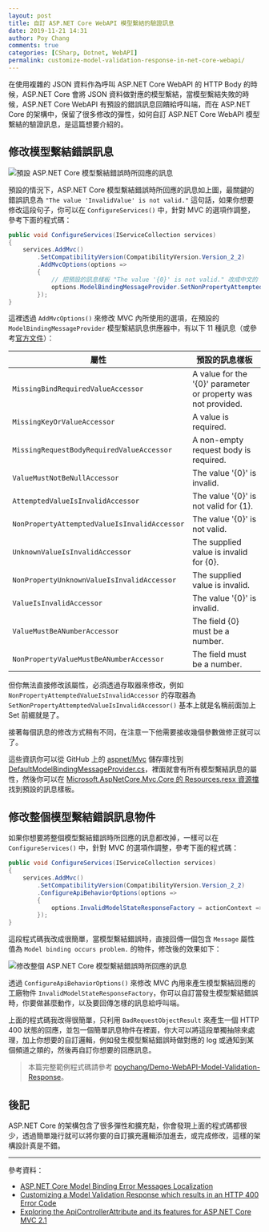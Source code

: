 ```yaml
---
layout: post
title: 自訂 ASP.NET Core WebAPI 模型繫結的驗證訊息
date: 2019-11-21 14:31
author: Poy Chang
comments: true
categories: [CSharp, Dotnet, WebAPI]
permalink: customize-model-validation-response-in-net-core-webapi/
---
```


在使用複雜的 JSON 資料作為呼叫 ASP.NET Core WebAPI 的 HTTP Body 的時候，ASP.NET Core 會將 JSON 資料做對應的模型繫結，當模型繫結失敗的時候，ASP.NET Core WebAPI 有預設的錯誤訊息回饋給呼叫端，而在 ASP.NET Core 的架構中，保留了很多修改的彈性，如何自訂 ASP.NET Core WebAPI 模型繫結的驗證訊息，是這篇想要介紹的。

## 修改模型繫結錯誤訊息

![預設 ASP.NET Core 模型繫結錯誤時所回應的訊息](https://i.imgur.com/gFCxaGk.png)

預設的情況下，ASP.NET Core 模型繫結錯誤時所回應的訊息如上圖，最關鍵的錯誤訊息為 `"The value 'InvalidValue' is not valid."` 這句話，如果你想要修改這段句子，你可以在 `ConfigureServices()` 中，針對 MVC 的選項作調整，參考下面的程式碼：

```csharp
public void ConfigureServices(IServiceCollection services)
{
    services.AddMvc()
        .SetCompatibilityVersion(CompatibilityVersion.Version_2_2)
        .AddMvcOptions(options =>
        {
            // 把預設的訊息樣板 "The value '{0}' is not valid." 改成中文的 "'{x}' 是不合法的參數"
            options.ModelBindingMessageProvider.SetNonPropertyAttemptedValueIsInvalidAccessor((x) => $"'{x}' 是不合法的參數");
        });
}
```

這裡透過 `AddMvcOptions()` 來修改 MVC 內所使用的選項，在預設的 `ModelBindingMessageProvider` 模型繫結訊息供應器中，有以下 11 種訊息（或參考[官方文件](https://docs.microsoft.com/zh-tw/dotnet/api/microsoft.aspnetcore.mvc.modelbinding.metadata.modelbindingmessageprovider?view=aspnetcore-3.0&WT.mc_id=DT-MVP-5003022)）：

| 屬性                                          | 預設的訊息樣板                                                  |
| -------------------------------------------- | ------------------------------------------------------------- |
| `MissingBindRequiredValueAccessor`           | A value for the '{0}' parameter or property was not provided. |
| `MissingKeyOrValueAccessor`                  | A value is required.                                          |
| `MissingRequestBodyRequiredValueAccessor`    | A non-empty request body is required.                         |
| `ValueMustNotBeNullAccessor`                 | The value '{0}' is invalid.                                   |
| `AttemptedValueIsInvalidAccessor`            | The value '{0}' is not valid for {1}.                         |
| `NonPropertyAttemptedValueIsInvalidAccessor` | The value '{0}' is not valid.                                 |
| `UnknownValueIsInvalidAccessor`              | The supplied value is invalid for {0}.                        |
| `NonPropertyUnknownValueIsInvalidAccessor`   | The supplied value is invalid.                                |
| `ValueIsInvalidAccessor`                     | The value '{0}' is invalid.                                   |
| `ValueMustBeANumberAccessor`                 | The field {0} must be a number.                               |
| `NonPropertyValueMustBeANumberAccessor`      | The field must be a number.                                   |


但你無法直接修改該屬性，必須透過存取器來修改，例如 `NonPropertyAttemptedValueIsInvalidAccessor` 的存取器為 `SetNonPropertyAttemptedValueIsInvalidAccessor()` 基本上就是名稱前面加上 Set 前綴就是了。

接著每個訊息的修改方式稍有不同，在注意一下他需要接收幾個參數做修正就可以了。

這些資訊你可以從 GitHub 上的 [aspnet/Mvc](https://github.com/aspnet/Mvc) 儲存庫找到 [DefaultModelBindingMessageProvider.cs](https://github.com/aspnet/Mvc/blob/master/src/Microsoft.AspNetCore.Mvc.Core/ModelBinding/Metadata/DefaultModelBindingMessageProvider.cs)，裡面就會有所有模型繫結訊息的屬性，然後你可以在 [Microsoft.AspNetCore.Mvc.Core 的 Resources.resx 資源擋](https://github.com/aspnet/Mvc/blob/master/src/Microsoft.AspNetCore.Mvc.Core/Resources.resx)找到預設的訊息樣板。

## 修改整個模型繫結錯誤訊息物件

如果你想要將整個模型繫結錯誤時所回應的訊息都改掉，一樣可以在 `ConfigureServices()` 中，針對 MVC 的選項作調整，參考下面的程式碼：

```csharp
public void ConfigureServices(IServiceCollection services)
{
    services.AddMvc()
        .SetCompatibilityVersion(CompatibilityVersion.Version_2_2)
        .ConfigureApiBehaviorOptions(options =>
        {
            options.InvalidModelStateResponseFactory = actionContext => new BadRequestObjectResult(new { Message = "Model binding occurs problem." });
        });
}
```

這段程式碼我改成很簡單，當模型繫結錯誤時，直接回傳一個包含 `Message` 屬性值為 `Model binding occurs problem.` 的物件，修改後的效果如下：

![修改整個 ASP.NET Core 模型繫結錯誤時所回應的訊息](https://i.imgur.com/8wsvFqz.png)

透過 `ConfigureApiBehaviorOptions()` 來修改 MVC 內用來產生模型繫結回應的工廠物件 `InvalidModelStateResponseFactory`，你可以自訂當發生模型繫結錯誤時，你要做甚麼動作，以及要回傳怎樣的訊息給呼叫端。

上面的程式碼我改得很簡單，只利用 `BadRequestObjectResult` 來產生一個 HTTP 400 狀態的回應，並包一個簡單訊息物件在裡面，你大可以將這段單獨抽除來處理，加上你想要的自訂邏輯，例如發生模型繫結錯誤時做對應的 log 或通知到某個頻道之類的，然後再自訂你想要的回應訊息。

>本篇完整範例程式碼請參考 [poychang/Demo-WebAPI-Model-Validation-Response](https://github.com/poychang/Demo-WebAPI-Model-Validation-Response)。

## 後記

ASP.NET Core 的架構包含了很多彈性和擴充點，你會發現上面的程式碼都很少，透過簡單幾行就可以將你要的自訂擴充邏輯添加進去，或完成修改，這樣的架構設計真是不錯。

----------

參考資料：

* [ASP.NET Core Model Binding Error Messages Localization](https://stackoverflow.com/questions/40828570/asp-net-core-model-binding-error-messages-localization/41669552)
* [Customizing a Model Validation Response which results in an HTTP 400 Error Code](https://www.c-sharpcorner.com/blogs/customizing-model-validation-response-resulting-as-http-400-in-net-core)
* [Exploring the ApiControllerAttribute and its features for ASP.NET Core MVC 2.1](https://www.strathweb.com/2018/02/exploring-the-apicontrollerattribute-and-its-features-for-asp-net-core-mvc-2-1/)
